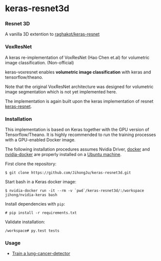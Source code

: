 # keras-resnet3d


### Resnet 3D

A vanilla 3D extention to [raghakot/keras-resnet](https://github.com/raghakot/keras-resnet)



### VoxResNet
A keras re-implementation of VoxResNet (Hao Chen et.al) for volumetric image classification. (Non-official)

keras-voxresnet enables __volumetric image classification__ with keras and tensorflow/theano.

Note that the original VoxResNet architecture was designed for volumetric image segmentation which is not yet implemented here.

The implementation is again built upon the keras implementation of resnet  [keras-resnet](https://github.com/raghakot/keras-resnet).


### Installation

This implementation is based on Keras together with the GPU version of Tensorflow/Theano. It is highly recommended to run the training processes with a GPU-enabled Docker image.

The following installation procedures assumes Nvidia Driver, [docker](https://docs.docker.com/engine/installation/linux/ubuntu/) and [nvidia-docker](https://devblogs.nvidia.com/parallelforall/nvidia-docker-gpu-server-application-deployment-made-easy/) are properly installed on a [Ubuntu machine](https://www.ubuntu.com/download/desktop/install-ubuntu-desktop).

First clone the repository:

```
$ git clone https://github.com/JihongJu/keras-resnet3d.git
```

Start bash in a Keras docker image:

```
$ nvidia-docker run -it --rm -v `pwd`/keras-resnet3d/:/workspace jihong/nvidia-keras bash
```

Install dependencies with `pip`:

```
# pip install -r requirements.txt
```


Validate installation:

```
/workspace# py.test tests
```

### Usage

 - [Train a lung-cancer-detector](https://github.com/JihongJu/lung-cancer-detector/blob/master/train.py)
